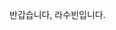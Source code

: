   반갑습니다, 라수빈입니다.
  
<!---
here7016/here7016 is a ✨ special ✨ repository because its `README.md` (this file) appears on your GitHub profile.
You can click the Preview link to take a look at your changes.
--->

